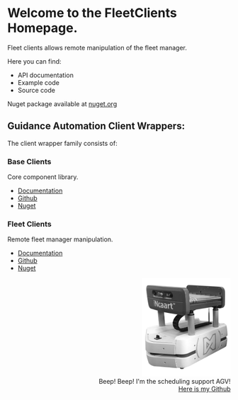 # Welcome to the **FleetClients Homepage**.

Fleet clients allows remote manipulation of the fleet manager. 

Here you can find:

* API documentation
* Example code
* Source code

Nuget package available at [nuget.org](https://www.nuget.org/packages/FleetClients/)

## Guidance Automation Client Wrappers:

The client wrapper family consists of:

### Base Clients

Core component library.

* [Documentation](https://guidanceautomation.github.io/BaseClients/)
* [Github](https://github.com/GuidanceAutomation/BaseClients)
* [Nuget](https://www.nuget.org/packages/BaseClients/)

### Fleet Clients

Remote fleet manager manipulation.

* [Documentation](https://guidanceautomation.github.io/FleetClients/)
* [Github](https://github.com/GuidanceAutomation/FleetClients)
* [Nuget](https://www.nuget.org/packages/FleetClients/)

<div style="text-align: right">
  <img src="images/incaartBW.jpg" alt="AGV image" width="200"/>
  <br>
  Beep! Beep! I'm the scheduling support AGV!<br>
  <a href="https://github.com/GuidanceAutomation">Here is my Github</a>
</div>
